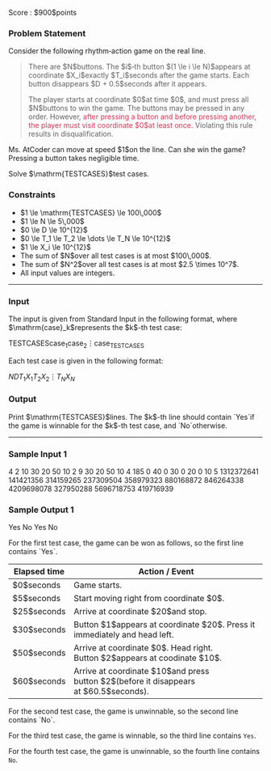 
<div>

<span>

<span>

<p>
Score : $900$points
</p>

<div>

<section>

### **Problem Statement**

<p>
Consider the following rhythm‑action game on the real line.
</p>

<blockquote>

<p>
There are $N$buttons. The $i$‑th button $(1 \le i \le N)$appears at coordinate $X_i$exactly $T_i$seconds after the game starts. Each button disappears $D + 0.5$seconds after it appears.
</p>

<p>
The player starts at coordinate $0$at time $0$, and must press all $N$buttons to win the game. The buttons may be pressed in any order.
However, 
<font color="DD3355">after pressing a button and before pressing another, the player must visit coordinate $0$at least once.</font>
Violating this rule results in disqualification.
</p>

</blockquote>

<p>
Ms. AtCoder can move at speed $1$on the line. Can she win the game? Pressing a button takes negligible time.
</p>

<p>
Solve $\mathrm{TESTCASES}$test cases.
</p>

</section>

</div>

<div>

<section>

### **Constraints**

<ul>

<li>
$1 \le \mathrm{TESTCASES} \le 100\,000$
</li>

<li>
$1 \le N \le 5\,000$
</li>

<li>
$0 \le D \le 10^{12}$
</li>

<li>
$0 \le T_1 \le T_2 \le \dots \le T_N \le 10^{12}$
</li>

<li>
$1 \le X_i \le 10^{12}$
</li>

<li>
The sum of $N$over all test cases is at most $100\,000$.
</li>

<li>
The sum of $N^2$over all test cases is at most $2.5 \times 10^7$.
</li>

<li>
All input values are integers.
</li>

</ul>

</section>

</div>

---

<div>

<div>

<section>

### **Input**

<p>
The input is given from Standard Input in the following format, where $\mathrm{case}_k$represents the $k$-th test case:
</p>

<div>

$\mathrm{TESTCASES}$$\mathrm{case}_1$$\mathrm{case}_2$$\vdots$$\mathrm{case}_{\mathrm{TESTCASES}}$
</div>

<p>
Each test case is given in the following format:
</p>

<div>

$N$$D$$T_1$$X_1$$T_2$$X_2$$\vdots$$T_N$$X_N$
</div>

</section>

</div>

<div>

<section>

### **Output**

<p>
Print $\mathrm{TESTCASES}$lines. The $k$-th line should contain `Yes`if the game is winnable for the $k$-th test case, and `No`otherwise.
</p>

</section>

</div>

</div>

---

<div>

<section>

### **Sample Input 1**

<div>

4
2
10
30 20
50 10
2
9
30 20
50 10
4
185
0 40
0 30
0 20
0 10
5
1312372641
141421356 314159265
237309504 358979323
880168872 846264338
4209698078 327950288
5696718753 419716939

</div>

</section>

</div>

<div>

<section>

### **Sample Output 1**

<div>

Yes
No
Yes
No

</div>

<p>
For the first test case, the game can be won as follows, so the first line contains `Yes`.
</p>

<table>

<thead>

<tr>

<th>
Elapsed time
</th>

<th>
Action / Event
</th>

</tr>

</thead>

<tbody>

<tr>

<td>
$0$seconds
</td>

<td>
Game starts.
</td>

</tr>

<tr>

<td>
$5$seconds
</td>

<td>
Start moving right from coordinate $0$.
</td>

</tr>

<tr>

<td>
$25$seconds
</td>

<td>
Arrive at coordinate $20$and stop.
</td>

</tr>

<tr>

<td>
$30$seconds
</td>

<td>
Button $1$appears at coordinate $20$. Press it immediately and head left.
</td>

</tr>

<tr>

<td>
$50$seconds
</td>

<td>
Arrive at coordinate $0$. Head right. Button $2$appears at coodinate $10$.
</td>

</tr>

<tr>

<td>
$60$seconds
</td>

<td>
Arrive at coordinate $10$and press button $2$(before it disappears at $60.5$seconds).
</td>

</tr>

</tbody>

</table>

<p>
For the second test case, the game is unwinnable, so the second line contains `No`.

For the third test case, the game is winnable, so the third line contains `Yes`.

For the fourth test case, the game is unwinnable, so the fourth line contains `No`.
</p>

</section>

</div>

</span>

</span>

</div>
